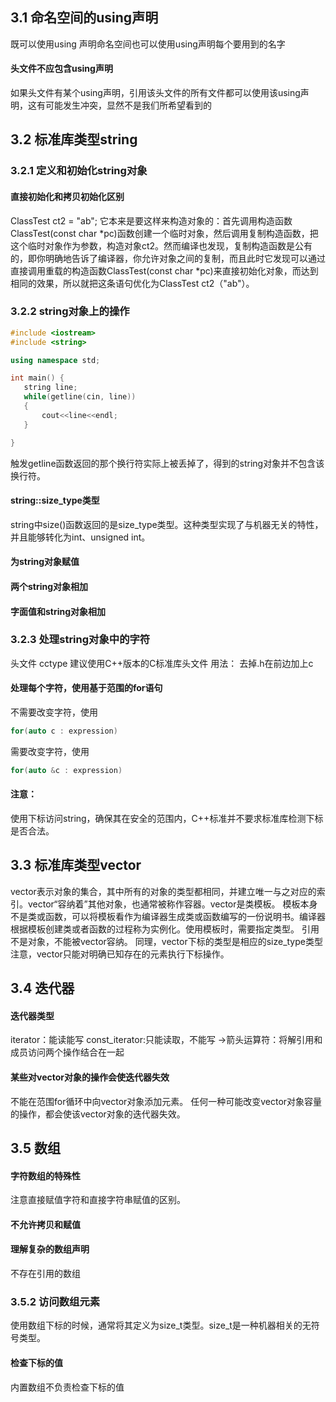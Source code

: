 ## 3.1 命名空间的using声明
既可以使用using 声明命名空间也可以使用using声明每个要用到的名字
#### 头文件不应包含using声明
如果头文件有某个using声明，引用该头文件的所有文件都可以使用该using声明，这有可能发生冲突，显然不是我们所希望看到的
## 3.2 标准库类型string
### 3.2.1 定义和初始化string对象
#### 直接初始化和拷贝初始化区别
ClassTest ct2 = "ab";
它本来是要这样来构造对象的：首先调用构造函数ClassTest(const char *pc)函数创建一个临时对象，然后调用复制构造函数，把这个临时对象作为参数，构造对象ct2。然而编译也发现，复制构造函数是公有的，即你明确地告诉了编译器，你允许对象之间的复制，而且此时它发现可以通过直接调用重载的构造函数ClassTest(const char *pc)来直接初始化对象，而达到相同的效果，所以就把这条语句优化为ClassTest ct2（"ab"）。
### 3.2.2 string对象上的操作
```c++
#include <iostream>
#include <string>

using namespace std;

int main() {
   string line;
   while(getline(cin, line))
   {
       cout<<line<<endl;
   }

}
```
触发getline函数返回的那个换行符实际上被丢掉了，得到的string对象并不包含该换行符。
#### string::size_type类型
string中size()函数返回的是size_type类型。这种类型实现了与机器无关的特性，并且能够转化为int、unsigned int。
#### 为string对象赋值
#### 两个string对象相加
#### 字面值和string对象相加
### 3.2.3 处理string对象中的字符
头文件 cctype
建议使用C++版本的C标准库头文件
用法：
去掉.h在前边加上c
#### 处理每个字符，使用基于范围的for语句
不需要改变字符，使用
```c++
for(auto c : expression)
```
需要改变字符，使用
```c++
for(auto &c : expression)
```
#### 注意：
使用下标访问string，确保其在安全的范围内，C++标准并不要求标准库检测下标是否合法。

## 3.3 标准库类型vector
vector表示对象的集合，其中所有的对象的类型都相同，并建立唯一与之对应的索引。vector“容纳着”其他对象，也通常被称作容器。vector是类模板。
模板本身不是类或函数，可以将模板看作为编译器生成类或函数编写的一份说明书。编译器根据模板创建类或者函数的过程称为实例化。使用模板时，需要指定类型。
引用不是对象，不能被vector容纳。
同理，vector下标的类型是相应的size_type类型
注意，vector只能对明确已知存在的元素执行下标操作。
## 3.4 迭代器
#### 迭代器类型
iterator：能读能写
const_iterator:只能读取，不能写
->箭头运算符：将解引用和成员访问两个操作结合在一起
#### 某些对vector对象的操作会使迭代器失效
不能在范围for循环中向vector对象添加元素。
任何一种可能改变vector对象容量的操作，都会使该vector对象的迭代器失效。
## 3.5 数组
#### 字符数组的特殊性
注意直接赋值字符和直接字符串赋值的区别。
#### 不允许拷贝和赋值
#### 理解复杂的数组声明
不存在引用的数组
### 3.5.2 访问数组元素
使用数组下标的时候，通常将其定义为size_t类型。size_t是一种机器相关的无符号类型。
#### 检查下标的值
内置数组不负责检查下标的值